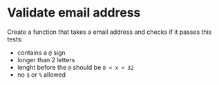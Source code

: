 # Validate email address

Create a function that takes a email address and checks if it passes this tests:
- contains a `@` sign
- longer than 2 letters
- lenght before the `@` should be `8 < x < 32`
- no `$` or `%` allowed
